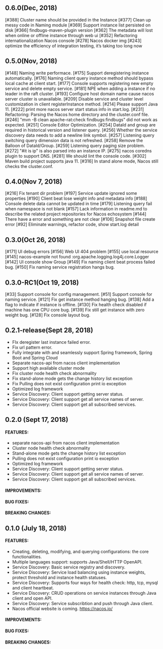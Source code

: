 ## 0.6.0(Dec, 2018)

[#388] Cluster name should be provided in the Instance
[#377] Clean up messy code in Naming module
[#369] Support instance list persisted on disk
[#366] findbugs-maven-plugin version
[#362] The metadata will lost when online or offline instance through web ui
[#352] Refactoring internationalization Nacos console
[#278] Nacos docker img
[#243] optimize the efficiency of integration testing, it’s taking too long now

## 0.5.0(Nov, 2018)

[#148] Naming write performace.
[#175] Support deregistering instance automatically.
[#176] Naming client query instance method should bypass local cache at client start.
[#177] Console supports registering new empty service and delete empty service.
[#181] NPE when adding a instance if no leader in the raft cluster.
[#193] Configure host domain name cause nacos server cluster is unavailable.
[#209] Disable service and cluster level customization in client registerInstance method.
[#214] Please support Java 11.
[#222] print more nacos server start status info in start.log.
[#231] Refactoring: Parsing the Nacos home directory and the cluster.conf file.
[#246] "mvn -B clean apache-rat:check findbugs:findbugs" did not work as expected.
[#251] Console Editor Optimization.
[#254] DataId and group are required in historical version and listener query.
[#256] Whether the service discovery data needs to add a newline link symbol.
[#257] Listening query switching query dimension data is not refreshed.
[#258] Remove the Balloon of DataId/Group.
[#259] Listening query paging size problem.
[#272] "#it is ip" is also parsed into an instance IP.
[#275] nacos coredns plugin to support DNS.
[#281] We should lint the console code.
[#302] Maven build project supports java 11.
[#316] In stand alone mode, Nacos still checks the cluster.conf.

## 0.4.0(Nov 7, 2018)

[#216] Fix tenant dir problem
[#197] Service update ignored some properties
[#190] Client beat lose weight info and metadata info
[#188] Console delete data cannot be updated in time
[#179] Listening query fail when namespace is not blank
[#157] Lack information in readme.md to describe the related project repositories for Nacos echosystem
[#144] There have a error and something are not clear
[#106] Snapshot file create error
[#92] Eliminate warnings, refactor code, show start.log detail


## 0.3.0(Oct 26, 2018)

[#171] UI debug errors
[#156] Web UI 404 problem
[#155] use local resource
[#145] nacos-example not found :org.apache.logging.log4j.core.Logger
[#142] UI console show Group
[#149] Fix naming client beat process failed bug.
[#150] Fix naming service registration hangs bug.

## 0.3.0-RC1(Oct 19, 2018)

[#33] Support console for config management.
[#51] Support console for naming service.
[#121] Fix get instance method hanging bug.
[#138] Add a flag to indicate if instance is offline.
[#130] Fix health check disabled if machine has one CPU core bug.
[#139] Fix still get instance with zero weight bug.
[#128] Fix console layout bug.



## 0.2.1-release(Sept 28, 2018)

* FIx deregister last instance failed error.
* Fix url pattern error.
* Fully integrate with and seamlessly support Spring framework, Spring Boot and Spring Cloud
* Separate nacos-api from nacos client implementation
* Support high available cluster mode
* Fix cluster node health check abnormality
* Fix stand-alone mode gets the change history list exception
* Fix Pulling does not exist configuration print io exception
* Optimized log framework
* Service Discovery: Client support getting server status.
* Service Discovery: Client support get all service names of server.
* Service Discovery: Client support get all subscribed services.

## 0.2.0 (Sept 17, 2018)

#### FEATURES:

* separate nacos-api from nacos client implementation
* Cluster node health check abnormality
* Stand-alone mode gets the change history list exception
* Pulling does not exist configuration print io exception
* Optimized log framework
* Service Discovery: Client support getting server status.
* Service Discovery: Client support get all service names of server.
* Service Discovery: Client support get all subscribed services.


#### IMPROVEMENTS:

#### BUG FIXES:

#### BREAKING CHANGES:



## 0.1.0 (July 18, 2018)

#### FEATURES:

* Creating, deleting, modifying, and querying configurations: the core functionalities.
* Multiple languages support: supports Java/Shell/HTTP OpenAPI.
* Service Discovery: Basic service registry and discovery.
* Service Discovery: Service load balancing using instance weights, protect threshold and instance health statuses.
* Service Discovery: Supports four ways for health check: http, tcp, mysql and client heartbeat.
* Service Discovery: CRUD operations on service instances through Java client and open API.
* Service Discovery: Service subscribtion and push through Java client.
* Nacos official website is coming. https://nacos.io/



#### IMPROVEMENTS:

#### BUG FIXES:

#### BREAKING CHANGES:
